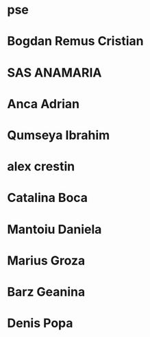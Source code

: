 # pse

# Bogdan Remus Cristian
# SAS ANAMARIA
# Anca Adrian
# Qumseya Ibrahim
# alex crestin
# Catalina Boca
# Mantoiu Daniela
# Marius Groza
# Barz Geanina
# Denis Popa
